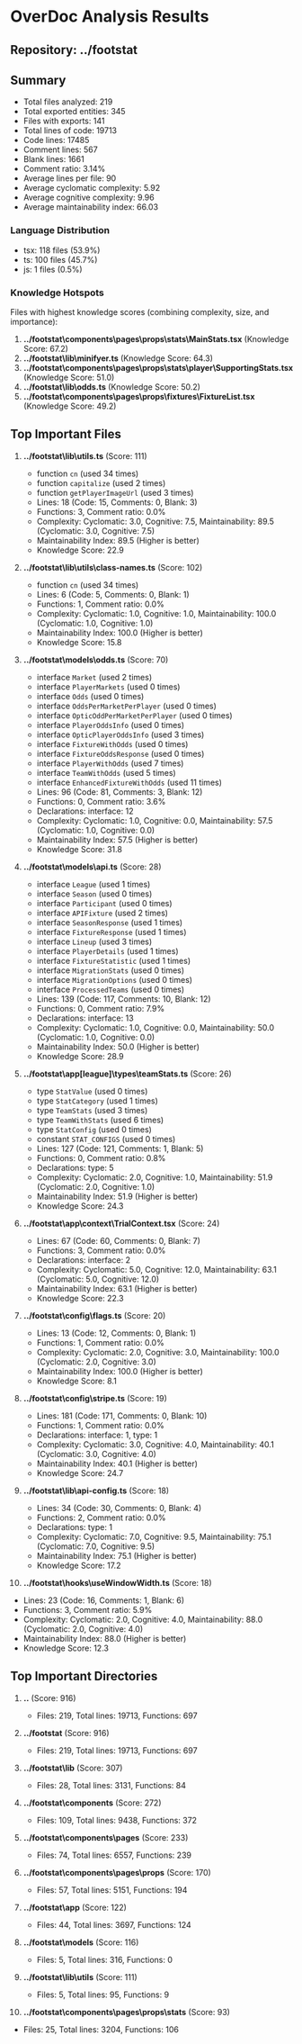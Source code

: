 # OverDoc Analysis Results

## Repository: ../footstat

## Summary

- Total files analyzed: 219
- Total exported entities: 345
- Files with exports: 141
- Total lines of code: 19713
- Code lines: 17485
- Comment lines: 567
- Blank lines: 1661
- Comment ratio: 3.14%
- Average lines per file: 90
- Average cyclomatic complexity: 5.92
- Average cognitive complexity: 9.96
- Average maintainability index: 66.03

### Language Distribution

- tsx: 118 files (53.9%)
- ts: 100 files (45.7%)
- js: 1 files (0.5%)

### Knowledge Hotspots

Files with highest knowledge scores (combining complexity, size, and importance):

1. **../footstat\components\pages\props\stats\MainStats.tsx** (Knowledge Score: 67.2)
2. **../footstat\lib\minifyer.ts** (Knowledge Score: 64.3)
3. **../footstat\components\pages\props\stats\player\SupportingStats.tsx** (Knowledge Score: 51.0)
4. **../footstat\lib\odds.ts** (Knowledge Score: 50.2)
5. **../footstat\components\pages\props\fixtures\FixtureList.tsx** (Knowledge Score: 49.2)

## Top Important Files

1. **../footstat\lib\utils.ts** (Score: 111)
   - function `cn` (used 34 times)
   - function `capitalize` (used 2 times)
   - function `getPlayerImageUrl` (used 3 times)
   - Lines: 18 (Code: 15, Comments: 0, Blank: 3)
   - Functions: 3, Comment ratio: 0.0%
   - Complexity: Cyclomatic: 3.0, Cognitive: 7.5, Maintainability: 89.5 (Cyclomatic: 3.0, Cognitive: 7.5)
   - Maintainability Index: 89.5 (Higher is better)
   - Knowledge Score: 22.9

2. **../footstat\lib\utils\class-names.ts** (Score: 102)
   - function `cn` (used 34 times)
   - Lines: 6 (Code: 5, Comments: 0, Blank: 1)
   - Functions: 1, Comment ratio: 0.0%
   - Complexity: Cyclomatic: 1.0, Cognitive: 1.0, Maintainability: 100.0 (Cyclomatic: 1.0, Cognitive: 1.0)
   - Maintainability Index: 100.0 (Higher is better)
   - Knowledge Score: 15.8

3. **../footstat\models\odds.ts** (Score: 70)
   - interface `Market` (used 2 times)
   - interface `PlayerMarkets` (used 0 times)
   - interface `Odds` (used 0 times)
   - interface `OddsPerMarketPerPlayer` (used 0 times)
   - interface `OpticOddPerMarketPerPlayer` (used 0 times)
   - interface `PlayerOddsInfo` (used 0 times)
   - interface `OpticPlayerOddsInfo` (used 3 times)
   - interface `FixtureWithOdds` (used 0 times)
   - interface `FixtureOddsResponse` (used 0 times)
   - interface `PlayerWithOdds` (used 7 times)
   - interface `TeamWithOdds` (used 5 times)
   - interface `EnhancedFixtureWithOdds` (used 11 times)
   - Lines: 96 (Code: 81, Comments: 3, Blank: 12)
   - Functions: 0, Comment ratio: 3.6%
   - Declarations: interface: 12
   - Complexity: Cyclomatic: 1.0, Cognitive: 0.0, Maintainability: 57.5 (Cyclomatic: 1.0, Cognitive: 0.0)
   - Maintainability Index: 57.5 (Higher is better)
   - Knowledge Score: 31.8

4. **../footstat\models\api.ts** (Score: 28)
   - interface `League` (used 1 times)
   - interface `Season` (used 0 times)
   - interface `Participant` (used 0 times)
   - interface `APIFixture` (used 2 times)
   - interface `SeasonResponse` (used 1 times)
   - interface `FixtureResponse` (used 1 times)
   - interface `Lineup` (used 3 times)
   - interface `PlayerDetails` (used 1 times)
   - interface `FixtureStatistic` (used 1 times)
   - interface `MigrationStats` (used 0 times)
   - interface `MigrationOptions` (used 0 times)
   - interface `ProcessedTeams` (used 0 times)
   - Lines: 139 (Code: 117, Comments: 10, Blank: 12)
   - Functions: 0, Comment ratio: 7.9%
   - Declarations: interface: 13
   - Complexity: Cyclomatic: 1.0, Cognitive: 0.0, Maintainability: 50.0 (Cyclomatic: 1.0, Cognitive: 0.0)
   - Maintainability Index: 50.0 (Higher is better)
   - Knowledge Score: 28.9

5. **../footstat\app\[league]\types\teamStats.ts** (Score: 26)
   - type `StatValue` (used 0 times)
   - type `StatCategory` (used 1 times)
   - type `TeamStats` (used 3 times)
   - type `TeamWithStats` (used 6 times)
   - type `StatConfig` (used 0 times)
   - constant `STAT_CONFIGS` (used 0 times)
   - Lines: 127 (Code: 121, Comments: 1, Blank: 5)
   - Functions: 0, Comment ratio: 0.8%
   - Declarations: type: 5
   - Complexity: Cyclomatic: 2.0, Cognitive: 1.0, Maintainability: 51.9 (Cyclomatic: 2.0, Cognitive: 1.0)
   - Maintainability Index: 51.9 (Higher is better)
   - Knowledge Score: 24.3

6. **../footstat\app\context\TrialContext.tsx** (Score: 24)
   - Lines: 67 (Code: 60, Comments: 0, Blank: 7)
   - Functions: 3, Comment ratio: 0.0%
   - Declarations: interface: 2
   - Complexity: Cyclomatic: 5.0, Cognitive: 12.0, Maintainability: 63.1 (Cyclomatic: 5.0, Cognitive: 12.0)
   - Maintainability Index: 63.1 (Higher is better)
   - Knowledge Score: 22.3

7. **../footstat\config\flags.ts** (Score: 20)
   - Lines: 13 (Code: 12, Comments: 0, Blank: 1)
   - Functions: 1, Comment ratio: 0.0%
   - Complexity: Cyclomatic: 2.0, Cognitive: 3.0, Maintainability: 100.0 (Cyclomatic: 2.0, Cognitive: 3.0)
   - Maintainability Index: 100.0 (Higher is better)
   - Knowledge Score: 8.1

8. **../footstat\config\stripe.ts** (Score: 19)
   - Lines: 181 (Code: 171, Comments: 0, Blank: 10)
   - Functions: 1, Comment ratio: 0.0%
   - Declarations: interface: 1, type: 1
   - Complexity: Cyclomatic: 3.0, Cognitive: 4.0, Maintainability: 40.1 (Cyclomatic: 3.0, Cognitive: 4.0)
   - Maintainability Index: 40.1 (Higher is better)
   - Knowledge Score: 24.7

9. **../footstat\lib\api-config.ts** (Score: 18)
   - Lines: 34 (Code: 30, Comments: 0, Blank: 4)
   - Functions: 2, Comment ratio: 0.0%
   - Declarations: type: 1
   - Complexity: Cyclomatic: 7.0, Cognitive: 9.5, Maintainability: 75.1 (Cyclomatic: 7.0, Cognitive: 9.5)
   - Maintainability Index: 75.1 (Higher is better)
   - Knowledge Score: 17.2

10. **../footstat\hooks\useWindowWidth.ts** (Score: 18)
   - Lines: 23 (Code: 16, Comments: 1, Blank: 6)
   - Functions: 3, Comment ratio: 5.9%
   - Complexity: Cyclomatic: 2.0, Cognitive: 4.0, Maintainability: 88.0 (Cyclomatic: 2.0, Cognitive: 4.0)
   - Maintainability Index: 88.0 (Higher is better)
   - Knowledge Score: 12.3

## Top Important Directories

1. **..** (Score: 916)
   - Files: 219, Total lines: 19713, Functions: 697

2. **../footstat** (Score: 916)
   - Files: 219, Total lines: 19713, Functions: 697

3. **../footstat\lib** (Score: 307)
   - Files: 28, Total lines: 3131, Functions: 84

4. **../footstat\components** (Score: 272)
   - Files: 109, Total lines: 9438, Functions: 372

5. **../footstat\components\pages** (Score: 233)
   - Files: 74, Total lines: 6557, Functions: 239

6. **../footstat\components\pages\props** (Score: 170)
   - Files: 57, Total lines: 5151, Functions: 194

7. **../footstat\app** (Score: 122)
   - Files: 44, Total lines: 3697, Functions: 124

8. **../footstat\models** (Score: 116)
   - Files: 5, Total lines: 316, Functions: 0

9. **../footstat\lib\utils** (Score: 111)
   - Files: 5, Total lines: 95, Functions: 9

10. **../footstat\components\pages\props\stats** (Score: 93)
   - Files: 25, Total lines: 3204, Functions: 106


